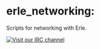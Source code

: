 erle_networking:
================

Scripts for networking with Erle.

[![Visit our IRC channel](https://kiwiirc.com/buttons/chat.freenode.net/erlerobot.png)](https://kiwiirc.com/client/chat.freenode.net/?nick=erlecoderf|?#erlerobot)
